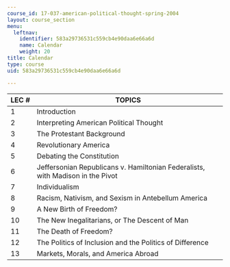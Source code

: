 ```yaml
---
course_id: 17-037-american-political-thought-spring-2004
layout: course_section
menu:
  leftnav:
    identifier: 583a29736531c559cb4e90daa6e66a6d
    name: Calendar
    weight: 20
title: Calendar
type: course
uid: 583a29736531c559cb4e90daa6e66a6d

---
```


| LEC # | TOPICS |
| --- | --- |
| 1 | Introduction |
| 2 | Interpreting American Political Thought |
| 3 | The Protestant Background |
| 4 | Revolutionary America |
| 5 | Debating the Constitution |
| 6 | Jeffersonian Republicans v. Hamiltonian Federalists, with Madison in the Pivot |
| 7 | Individualism |
| 8 | Racism, Nativism, and Sexism in Antebellum America |
| 9 | A New Birth of Freedom? |
| 10 | The New Inegalitarians, or The Descent of Man |
| 11 | The Death of Freedom? |
| 12 | The Politics of Inclusion and the Politics of Difference |
| 13 | Markets, Morals, and America Abroad